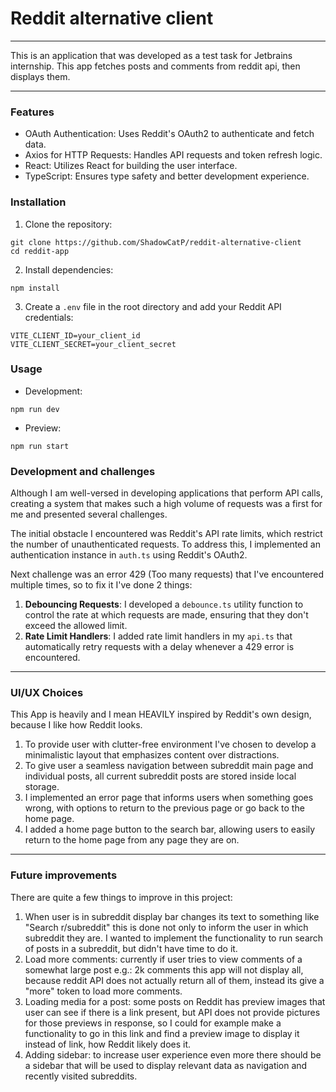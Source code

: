 # Reddit alternative client

<hr></hr>

This is an application that was developed
as a test task for Jetbrains internship. This
app fetches posts and comments from reddit api,
then displays them.

<hr></hr>

### Features

* OAuth Authentication: Uses Reddit's OAuth2 to authenticate and fetch data.
* Axios for HTTP Requests: Handles API requests and token refresh logic.
* React: Utilizes React for building the user interface.
* TypeScript: Ensures type safety and better development experience.

### Installation

1. Clone the repository:

```shell
git clone https://github.com/ShadowCatP/reddit-alternative-client
cd reddit-app
```

2. Install dependencies:

```shell
npm install
```

3. Create a `.env` file in the root directory and add your Reddit API credentials:

```.env
VITE_CLIENT_ID=your_client_id
VITE_CLIENT_SECRET=your_client_secret
```

### Usage

* Development:

```shell
npm run dev
```

* Preview:

```shell
npm run start
```

### Development and challenges

Although I am well-versed in developing applications that perform API calls, creating a system that makes such a high
volume of requests was a first for me and presented several challenges.

The initial obstacle I encountered was Reddit's API rate limits, which restrict the number of unauthenticated requests.
To address this, I implemented an authentication instance in `auth.ts` using Reddit's OAuth2.

Next challenge was an error 429 (Too many requests) that I've encountered multiple times, so to fix it I've done 2
things:

1. **Debouncing Requests**: I developed a `debounce.ts` utility function to control the rate at which requests are made,
   ensuring that they don't exceed the allowed limit.
2. **Rate Limit Handlers**: I added rate limit handlers in my `api.ts` that automatically retry requests with a delay
   whenever a 429 error is encountered.

<hr></hr>

### UI/UX Choices

This App is heavily and I mean HEAVILY inspired by Reddit's own design, because I like how Reddit looks.

1. To provide user with clutter-free environment I've chosen to develop a minimalistic layout that emphasizes content
   over distractions.
2. To give user a seamless navigation between subreddit main page and individual posts, all current subreddit posts are
   stored inside local storage.
3. I implemented an error page that informs users when something goes wrong, with options to return to the previous page
   or go back to the home page.
4. I added a home page button to the search bar, allowing users to easily return to the home page from any page they are
   on.

<hr></hr>

### Future improvements

There are quite a few things to improve in this project:

1. When user is in subreddit display bar changes its text to something like "Search r/subreddit" this is done not only
   to inform the user in which subreddit they are. I wanted to implement the functionality to run search of posts in a
   subreddit, but didn't have time to do it.
2. Load more comments: currently if user tries to view comments of a somewhat large post e.g.: 2k comments this app will
   not display all, because reddit API does not actually return all of them, instead its give a "more" token to load
   more comments.
3. Loading media for a post: some posts on Reddit has preview images that user can see if there is a link present, but
   API does not provide pictures for those previews in response, so I could for example make a functionality to go in
   this link and find a preview image to display it instead of link, how Reddit likely does it.
4. Adding sidebar: to increase user experience even more there should be a sidebar that will be used to display relevant
   data as navigation and recently visited subreddits.